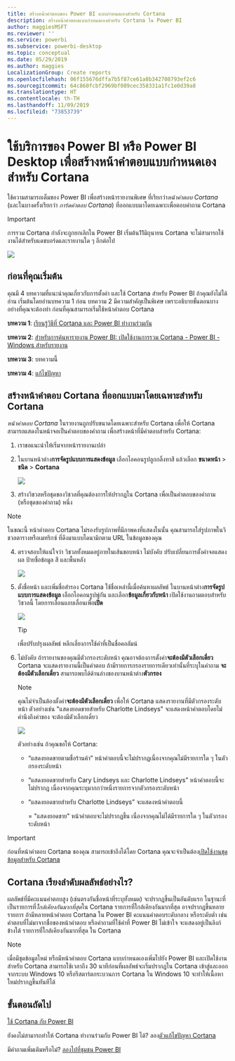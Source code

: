 ```yaml
---
title: สร้างหน้าคำตอบของ Power BI แบบกำหนดเองสำหรับ Cortana
description: สร้างหน้าคำตอบแบบกำหนดเองสำหรับ Cortana ใน Power BI
author: maggiesMSFT
ms.reviewer: ''
ms.service: powerbi
ms.subservice: powerbi-desktop
ms.topic: conceptual
ms.date: 05/29/2019
ms.author: maggies
LocalizationGroup: Create reports
ms.openlocfilehash: 06f155676dffa7b5f87ce61a8b342708793ef2c6
ms.sourcegitcommit: 64c860fcbf2969bf089cec358331a1fc1e0d39a8
ms.translationtype: HT
ms.contentlocale: th-TH
ms.lasthandoff: 11/09/2019
ms.locfileid: "73853739"
---
```

# <a name="use-power-bi-service-or-power-bi-desktop-to-create-a-custom-answer-page-for-cortana"></a>ใช้บริการของ Power BI หรือ Power BI Desktop เพื่อสร้างหน้าคำตอบแบบกำหนดเองสำหรับ Cortana
ใช้ความสามารถเต็มของ Power BI เพื่อสร้างหน้ารายงานพิเศษ ที่เรียกว่า*หน้าคำตอบ Cortana* (และในบางครั้งเรียกว่า *การ์ดคำตอบ Cortana*) ที่ออกแบบมาโดยเฉพาะเพื่อตอบคำถาม Cortana

> [!IMPORTANT]
> การรวม Cortana กำลังจะถูกยกเลิกใน Power BI เริ่มต้น11มิถุนายน Cortana จะไม่สามารถใช้งานได้สำหรับแดชบอร์ดและรายงานใด ๆ อีกต่อไป

![](media/service-cortana-answer-cards/power-bi-cortana.png)

## <a name="before-you-begin"></a>ก่อนที่คุณเริ่มต้น
คุณมี 4 บทความที่แนะนำคุณเกี่ยวกับการตั้งค่า และใช้ Cortana สำหรับ Power BI ถ้าคุณยังไม่ได้อ่าน เริ่มต้นโดยอ่านบทความ 1 ก่อน บทความ 2 มีความสำคัญเป็นพิเศษ เพราะอธิบายขั้นตอนบางอย่างที่คุณจะต้องทำ ก่อนที่คุณสามารถเริ่มใช้หน้าคำตอบ Cortana

**บทความ 1**: [เรียนรู้วิธีที่ Cortana และ Power BI ทำงานร่วมกัน](service-cortana-intro.md)

**บทความ 2**: [สำหรับการค้นหารายงาน Power BI: เปิดใช้งานการรวม Cortana - Power BI - Windows สำหรับรายงาน](service-cortana-enable.md)

**บทความ 3**: บทความนี้

**บทความ 4**: [แก้ไขปัญหา](service-cortana-troubleshoot.md)

## <a name="create-a-cortana-answer-page-designed-specifically-for-cortana"></a>สร้างหน้าคำตอบ Cortana ที่ออกแบบมาโดยเฉพาะสำหรับ Cortana
*หน้าคำตอบ Cortana* ในรายงานถูกปรับขนาดโดยเฉพาะสำหรับ Cortana เพื่อให้ Cortana สามารถแสดงในหน้าจอเป็นคำตอบของคำถาม เพื่อสร้างหน้าที่มีคำตอบสำหรับ Cortana:

1. เราขอแนะนำให้เริ่มจากหน้ารายงานเปล่า
2. ในบานหน้าต่าง**การจัดรูปแบบการแสดงข้อมูล** เลือกไอคอนรูปลูกกลิ้งทาสี แล้วเลือก **ขนาดหน้า** > **ชนิด** > **Cortana**
   
    ![](media/service-cortana-answer-cards/pbi-cortana-page-size-new.png)
3. สร้างวิชวลหรือชุดของวิชวลที่คุณต้องการให้ปรากฏใน Cortana เพื่อเป็นคำตอบของคำถาม (หรือชุดของคำถาม) หนึ่ง

> [!NOTE]
> ในขณะนี้ หน้าคำตอบ Cortana ไม่รองรับรูปภาพที่มีภาพคงที่แสดงในนั้น คุณสามารถใส่รูปภาพในวิชวลตารางหรือเมทริกซ์ ที่ดึงมาแบบไดนามิกตาม URL ในข้อมูลของคุณ 
> 
> 

4. ตรวจสอบให้แน่ใจว่า วิชวลทั้งหมดอยู่ภายในเส้นขอบหน้า ไม่บังคับ ปรับเปลี่ยนการตั้งค่าจอแสดงผล ป้ายชื่อข้อมูล สี และพื้นหลัง  
   
    ![](media/service-cortana-answer-cards/pbi_cortana_modify-new.png)
5. ตั้งชื่อหน้า และเพิ่มชื่อสำรอง Cortana ใช้ชื่อเหล่านี้เมื่อค้นหาผลลัพธ์ ในบานหน้าต่าง**การจัดรูปแบบการแสดงข้อมูล** เลือกไอคอนรูปพู่กัน และเลือก**ข้อมูลเกี่ยวกับหน้า** เปิดใช้งานถามตอบสำหรับวิชวลนี้ โดยการเลื่อนแถบเลื่อนเพื่อ**เปิด**
   
    ![](media/service-cortana-answer-cards/pbi_cortana_names-newer.png)
   
   > [!TIP]
   > เพื่อปรับปรุงผลลัพธ์ หลีกเลี่ยงการใช้คำที่เป็นชื่อคอลัมน์
   > 
   > 
6. ไม่บังคับ ถ้ารายงานของคุณมีตัวกรองระดับหน้า คุณอาจต้องการตั้งค่า**จะต้องมีตัวเลือกเดี่ยว** Cortana จะแสดงรายงานนี้เป็นคำตอบ ถ้ามีรายการกรองรายการเดียวเท่านั้นที่ระบุในคำถาม **จะต้องมีตัวเลือกเดี่ยว** สามารถพบได้ด้านล่างของบานหน้าต่าง**ตัวกรอง**
   
   > [!NOTE]
   > คุณไม่จำเป็นต้องตั้งค่า**จะต้องมีตัวเลือกเดี่ยว** เพื่อให้ Cortana แสดงรายงานที่มีตัวกรองระดับหน้า ตัวอย่างเช่น "แสดงยอดขายสำหรับ Charlotte Lindseys" จะแสดงหน้าคำตอบโดยไม่คำนึงถึงค่าของ จะต้องมีตัวเลือกเดี่ยว
   > 
   > 
   
     ![](media/service-cortana-answer-cards/pbi-cortana-single-selection-new.png)
   
      ตัวอย่างเช่น ถ้าคุณขอให้ Cortana:
   
   * “แสดงยอดขายตามชื่อร้านค้า” หน้าคำตอบนี้จะไม่ปรากฏเนื่องจากคุณไม่มีรายการใด ๆ ในตัวกรองระดับหน้า
   * “แสดงยอดขายสำหรับ Cary Lindseys และ Charlotte Lindseys” หน้าคำตอบนี้จะไม่ปรากฏ เนื่องจากคุณระบุมากกว่าหนึ่งรายการจากตัวกรองระดับหน้า
   * “แสดงยอดขายสำหรับ Charlotte Lindseys” จะแสดงหน้าคำตอบนี้
     
     = "แสดงยอดขาย" หน้าคำตอบจะไม่ปรากฏขึ้น เนื่องจากคุณไม่ได้มีรายการใด ๆ ในตัวกรองระดับหน้า

> [!IMPORTANT]
> ก่อนที่หน้าคำตอบ Cortana ของคุณ สามารถเข้าถึงได้โดย Cortana คุณจะจำเป็นต้อง[เปิดใช้งานชุดข้อมูลสำหรับ Cortana](service-cortana-enable.md)
> 
> 

## <a name="how-does-cortana-order-the-results"></a>Cortana เรียงลำดับผลลัพธ์อย่างไร?
ผลลัพธ์ที่มีคะแนนคำตอบสูง (เช่นตรงกันชื่อหน้าที่ระบุทั้งหมด) จะปรากฏขึ้นเป็นอันดับแรก ในฐานะที่เป็นรายการที่*ใกล้เคียงกันมากที่สุด*ใน Cortana รายการที่ใกล้เคียงกันมากที่สุด อาจปรากฏขึ้นหลายรายการ ถ้ามีหลายหน้าคำตอบ Cortana ใน Power BI คะแนนคำตอบระดับกลาง หรือระดับต่ำ เช่นคำตอบที่ไม่มาจากชื่อของหน้าคำตอบ หรือคำถามที่ใช้คำที่ Power BI ไม่เข้าใจ จะแสดงอยู่เป็นลิงก์ข้างใต้ รายการที่ใกล้เคียงกันมากที่สุด ใน Cortana

> [!NOTE]
> เมื่อมีชุดข้อมูลใหม่ หรือมีหน้าคำตอบ Cortana แบบกำหนดเองเพิ่มไปยัง Power BI และเปิดใช้งานสำหรับ Cortana สามารถใช้เวลาถึง 30 นาทีก่อนที่ผลลัพธ์จะเริ่มปรากฏใน Cortana เข้าสู่และออกจากระบบ Windows 10 หรือรีสตาร์ตกระบวนการ Cortana ใน Windows 10 จะทำให้เนื้อหาใหม่ปรากฏขึ้นทันทีได้
> 
> 

## <a name="next-steps"></a>ขั้นตอนถัดไป
[ใช้ Cortana กับ Power BI](service-cortana-intro.md)

ยังคงไม่สามารถทำให้ Cortana ทำงานร่วมกับ Power BI ได้?  ลอง[ตัวแก้ไขปัญหา Cortana](service-cortana-troubleshoot.md)

มีคำถามเพิ่มเติมหรือไม่? [ลองไปที่ชุมชน Power BI](https://community.powerbi.com/)

